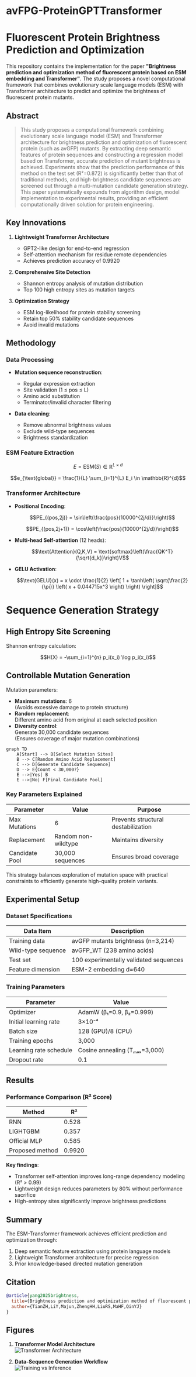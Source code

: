 # avFPG-ProteinGPTTransformer
# Fluorescent Protein Brightness Prediction and Optimization

This repository contains the implementation for the paper **"Brightness prediction and optimization method of fluorescent protein based on ESM embedding and Transformer"**. The study proposes a novel computational framework that combines evolutionary scale language models (ESM) with Transformer architecture to predict and optimize the brightness of fluorescent protein mutants.

## Abstract
> This study proposes a computational framework combining evolutionary scale language model (ESM) and Transformer architecture for brightness prediction and optimization of fluorescent protein (such as avGFP) mutants. By extracting deep semantic features of protein sequences and constructing a regression model based on Transformer, accurate prediction of mutant brightness is achieved. Experiments show that the prediction performance of this method on the test set (R²=0.872) is significantly better than that of traditional methods, and high-brightness candidate sequences are screened out through a multi-mutation candidate generation strategy. This paper systematically expounds from algorithm design, model implementation to experimental results, providing an efficient computationally driven solution for protein engineering.

## Key Innovations
1. **Lightweight Transformer Architecture**  
   - GPT2-like design for end-to-end regression
   - Self-attention mechanism for residue remote dependencies
   - Achieves prediction accuracy of 0.9920

2. **Comprehensive Site Detection**  
   - Shannon entropy analysis of mutation distribution
   - Top 100 high entropy sites as mutation targets

3. **Optimization Strategy**  
   - ESM log-likelihood for protein stability screening
   - Retain top 50% stability candidate sequences
   - Avoid invalid mutations

## Methodology
### Data Processing
- **Mutation sequence reconstruction**:
  - Regular expression extraction
  - Site validation (1 ≤ pos ≤ L)
  - Amino acid substitution
  - Terminator/invalid character filtering
  
- **Data cleaning**:
  - Remove abnormal brightness values
  - Exclude wild-type sequences
  - Brightness standardization

### ESM Feature Extraction
```math
E = \text{ESM}(S) \in \mathbb{R}^{L \times d}
```
```math
e_{\text{global}} = \frac{1}{L} \sum_{i=1}^{L} E_i \in \mathbb{R}^{d}
```

### Transformer Architecture
- **Positional Encoding**:
  ```math
  PE_{(pos,2j)} = \sin\left(\frac{pos}{10000^{2j/d}}\right)
  ```
  ```math
  PE_{(pos,2j+1)} = \cos\left(\frac{pos}{10000^{2j/d}}\right)
  ```

- **Multi-head Self-attention** (12 heads):
  ```math
  \text{Attention}(Q,K,V) = \text{softmax}\left(\frac{QK^T}{\sqrt{d_k}}\right)V
  ```

- **GELU Activation**:
  ```math
  \text{GELU}(x) = x \cdot \frac{1}{2} \left[ 1 + \tanh\left( \sqrt{\frac{2}{\pi}} \left( x + 0.044715x^3 \right) \right) \right]
  ```


# Sequence Generation Strategy

## High Entropy Site Screening
Shannon entropy calculation:

```math
H(X) = -\sum_{i=1}^{n} p_i(x_i) \log p_i(x_i)
```

## Controllable Mutation Generation
Mutation parameters:

- **Maximum mutations**: 6  
  (Avoids excessive damage to protein structure)
- **Random replacement**:  
  Different amino acid from original at each selected position
- **Diversity control**:  
  Generate 30,000 candidate sequences  
  (Ensures coverage of major mutation combinations)

```mermaid
graph TD
    A[Start] --> B[Select Mutation Sites]
    B --> C[Random Amino Acid Replacement]
    C --> D[Generate Candidate Sequence]
    D --> E{Count < 30,000?}
    E -->|Yes| B
    E -->|No| F[Final Candidate Pool]
```

### Key Parameters Explained
| Parameter | Value | Purpose |
|----------|-------|---------|
| Max Mutations | 6 | Prevents structural destabilization |
| Replacement | Random non-wildtype | Maintains diversity |
| Candidate Pool | 30,000 sequences | Ensures broad coverage |

This strategy balances exploration of mutation space with practical constraints to efficiently generate high-quality protein variants.

## Experimental Setup
### Dataset Specifications
| Data Item | Description |
|-----------|-------------|
| Training data | avGFP mutants brightness (n=3,214) |
| Wild-type sequence | avGFP_WT (238 amino acids) |
| Test set | 100 experimentally validated sequences |
| Feature dimension | ESM-2 embedding d=640 |

### Training Parameters
| Parameter | Value |
|-----------|-------|
| Optimizer | AdamW (β₁=0.9, β₂=0.999) |
| Initial learning rate | 3×10⁻⁴ |
| Batch size | 128 (GPU)/8 (CPU) |
| Training epochs | 3,000 |
| Learning rate schedule | Cosine annealing (Tₘₐₓ=3,000) |
| Dropout rate | 0.1 |

## Results
### Performance Comparison (R² Score)
| Method | R² |
|--------|----|
| RNN | 0.528 |
| LIGHTGBM | 0.357 |
| Official MLP | 0.585 |
| Proposed method | 0.9920 |

**Key findings**:
- Transformer self-attention improves long-range dependency modeling (R² > 0.99)
- Lightweight design reduces parameters by 80% without performance sacrifice
- High-entropy sites significantly improve brightness predictions

## Summary
The ESM-Transformer framework achieves efficient prediction and optimization through:
1. Deep semantic feature extraction using protein language models
2. Lightweight Transformer architecture for precise regression
3. Prior knowledge-based directed mutation generation

## Citation
```bibtex
@article{yang2025brightness,
  title={Brightness prediction and optimization method of fluorescent protein based on ESM embedding and Transformer},
  author={TianZH,LiY,Majun,ZhengHH,LiuRS,MaHF,QinYJ}
}
```

## Figures

1. **Transformer Model Architecture**  
   ![Transformer Architecture](https://github.com/TianZH-XJU/avFPG-ProteinGPTTransformer/blob/main/Transformer.png)

2. **Data-Sequence Generation Workflow**  
   ![Training vs Inference](https://github.com/TianZH-XJU/avFPG-ProteinGPTTransformer/blob/main/Training%20vs%20Inference.png)
